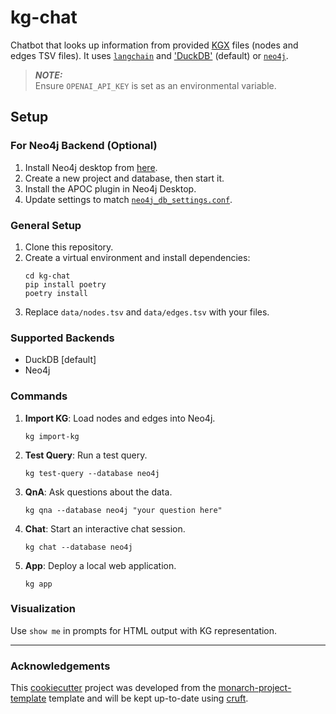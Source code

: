 # kg-chat

Chatbot that looks up information from provided [KGX](https://github.com/biolink/kgx) files (nodes and edges TSV files). It uses [`langchain`](https://github.com/langchain-ai/langchain) and ['DuckDB'](https://github.com/duckdb/duckdb) (default) or [`neo4j`](https://github.com/neo4j/neo4j).

> **_NOTE:_**  
> Ensure `OPENAI_API_KEY` is set as an environmental variable.

## Setup

### For Neo4j Backend (Optional)
1. Install Neo4j desktop from [here](https://neo4j.com/download/).
2. Create a new project and database, then start it.
3. Install the APOC plugin in Neo4j Desktop.
4. Update settings to match [`neo4j_db_settings.conf`](conf_files/neo4j_db_settings.conf).

### General Setup
1. Clone this repository.
2. Create a virtual environment and install dependencies:
    ```shell
    cd kg-chat
    pip install poetry
    poetry install
    ```
3. Replace `data/nodes.tsv` and `data/edges.tsv` with your files.

### Supported Backends
- DuckDB [default]
- Neo4j

### Commands

1. **Import KG**: Load nodes and edges into Neo4j.
    ```shell
    kg import-kg
    ```

2. **Test Query**: Run a test query.
    ```shell
    kg test-query --database neo4j
    ```

3. **QnA**: Ask questions about the data.
    ```shell
    kg qna --database neo4j "your question here"
    ```

4. **Chat**: Start an interactive chat session.
    ```shell
    kg chat --database neo4j
    ```

5. **App**: Deploy a local web application.
    ```shell
    kg app
    ```

### Visualization
Use `show me` in prompts for HTML output with KG representation.

---
### Acknowledgements

This [cookiecutter](https://cookiecutter.readthedocs.io/en/stable/README.html) project was developed from the [monarch-project-template](https://github.com/monarch-initiative/monarch-project-template) template and will be kept up-to-date using [cruft](https://cruft.github.io/cruft/).
